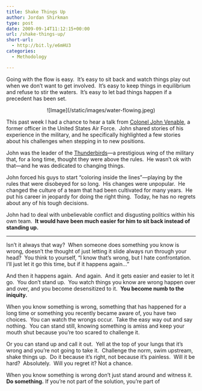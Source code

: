 ```yaml
---
title: Shake Things Up
author: Jordan Shirkman
type: post
date: 2009-09-14T11:12:15+00:00
url: /shake-things-up/
short-url:
  - http://bit.ly/e6mHU3
categories:
  - Methodology

---
```

Going with the flow is easy.  It’s easy to sit back and watch things play out when we don’t want to get involved.  It’s easy to keep things in equilibrium and refuse to stir the waters.  It’s easy to let bad things happen if a precedent has been set.

<p style="text-align:center;">
  ![Image](/static/images/water-flowing.jpeg)
</p>

This past week I had a chance to hear a talk from [Colonel John Venable](http://www.cancer.org/docroot/NWS/content/NWS_2_1x_Air_Force_Pilot_Beats_Cancer.asp), a former officer in the United States Air Force.  John shared stories of his experience in the military, and he specifically highlighted a few stories about his challenges when stepping in to new positions.

John was the leader of the [Thunderbirds](http://thunderbirdsalumni.org/news/documents/VIP_2000.pdf)—a prestigious wing of the military that, for a long time, thought they were above the rules.  He wasn’t ok with that—and he was dedicated to changing things.

John forced his guys to start “coloring inside the lines”—playing by the rules that were disobeyed for so long.  His changes were unpopular.  He changed the culture of a team that had been cultivated for many years.  He put his career in jeopardy for doing the right thing.  Today, he has no regrets about any of his tough decisions.

John had to deal with unbelievable conflict and disgusting politics within his own team.  **It would have been much easier for him to sit back instead of standing up.**

 ****

Isn’t it always that way?  When someone does something you know is wrong, doesn’t the thought of just letting it slide always run through your head?  You think to yourself, “I know that’s wrong, but I hate confrontation.  I’ll just let it go this time, but if it happens again…”

And then it happens again.  And again.  And it gets easier and easier to let it go.  You don’t stand up.  You watch things you know are wrong happen over and over, and you become desensitized to it.  **You become numb to the iniquity.**

When you know something is wrong, something that has happened for a long time or something you recently became aware of, you have two choices.  You can watch the wrongs occur.  Take the easy way out and say nothing.  You can stand still, knowing something is amiss and keep your mouth shut because you’re too scared to challenge it.

Or you can stand up and call it out.  Yell at the top of your lungs that it’s wrong and you’re not going to take it.  Challenge the norm, swim upstream, shake things up.  Do it because it’s right, not because it’s painless.  Will it be hard?  Absolutely.  Will you regret it? Not a chance.

When you know something is wrong don’t just stand around and witness it.  **Do something.** If you’re not part of the solution, you’re part of
